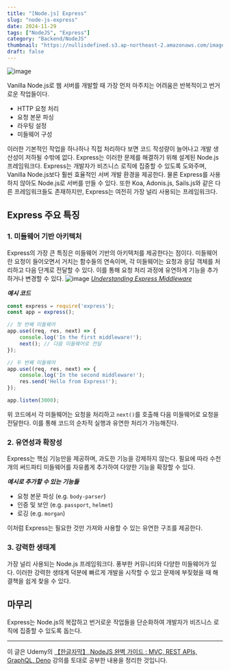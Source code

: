 ```yaml
---
title: "[Node.js] Express"
slug: "node-js-express"
date: 2024-11-29
tags: ["NodeJS", "Express"]
category: "Backend/NodeJS"
thumbnail: "https://nullisdefined.s3.ap-northeast-2.amazonaws.com/images/03a5a0480e31b580ab7f4657cbf8066d.png"
draft: false
---
```

![image](https://nullisdefined.s3.ap-northeast-2.amazonaws.com/images/03a5a0480e31b580ab7f4657cbf8066d.png)

Vanilla Node.js로 웹 서버를 개발할 때 가장 먼저 마주치는 어려움은 반복적이고 번거로운 작업들이다.

- HTTP 요청 처리
- 요청 본문 파싱
- 라우팅 설정
- 미들웨어 구성

이러한 기본적인 작업을 하나하나 직접 처리하다 보면 코드 작성량이 늘어나고 개발 생산성이 저하될 수밖에 없다.
Express는 이러한 문제를 해결하기 위해 설계된 Node.js 프레임워크다. Express는 개발자가 비즈니스 로직에 집중할 수 있도록 도와주며, Vanilla Node.js보다 훨씬 효율적인 서버 개발 환경을 제공한다.
물론 Express를 사용하지 않아도 Node.js로 서버를 만들 수 있다. 또한 Koa, Adonis.js, Sails.js와 같은 다른 프레임워크들도 존재하지만, Express는 여전히 가장 널리 사용되는 프레임워크다.

## Express 주요 특징
### 1. 미들웨어 기반 아키텍처
Express의 가장 큰 특징은 미들웨어 기반의 아키텍처를 제공한다는 점이다.
미들웨어란 요청이 들어오면서 거치는 함수들의 연속이며, 각 미들웨어는 요청과 응답 객체를 처리하고 다음 단계로 전달할 수 있다. 이를 통해 요청 처리 과정에 유연하게 기능을 추가하거나 변경할 수 있다.
![image](https://nullisdefined.s3.ap-northeast-2.amazonaws.com/images/ffa384154a9e0cd737c708445f612b30.png)
*[Understanding Express Middleware](https://dev.to/ghvstcode/understanding-express-middleware-a-beginners-guide-g73)*

***예시 코드***
```js
const express = require('express');
const app = express();

// 첫 번째 미들웨어
app.use((req, res, next) => {
    console.log('In the first middleware!');
    next(); // 다음 미들웨어로 전달
});

// 두 번째 미들웨어
app.use((req, res, next) => {
    console.log('In the second middleware!');
    res.send('Hello from Express!');
});

app.listen(3000);
```
위 코드에서 각 미들웨어는 요청을 처리하고 `next()`를 호출해 다음 미들웨어로 요청을 전달한다. 이를 통해 코드의 순차적 실행과 유연한 처리가 가능해진다.

### 2. 유연성과 확장성
Express는 핵심 기능만을 제공하며, 과도한 기능을 강제하지 않는다. 필요에 따라 수천 개의 써드파티 미들웨어를 자유롭게 추가하여 다양한 기능을 확장할 수 있다.

***예시로 추가할 수 있는 기능들***
- 요청 본문 파싱 (e.g. `body-parser`)
- 인증 및 보안 (e.g. `passport`, `helmet`)
- 로깅 (e.g. `morgan`)

이처럼 Express는 필요한 것만 가져와 사용할 수 있는 유연한 구조를 제공한다.

### 3. 강력한 생태계
가장 널리 사용되는 Node.js 프레임워크다. 풍부한 커뮤니티와 다양한 미들웨어가 있다. 이러한 강력한 생태계 덕분에 빠르게 개발을 시작할 수 있고 문제에 부짖혔을 때 해결책을 쉽게 찾을 수 있다.

## 마무리
Express는 Node.js의 복잡하고 번거로운 작업들을 단순화하여 개발자가 비즈니스 로직에 집중할 수 있도록 돕는다.

---
이 글은 Udemy의 [【한글자막】 NodeJS 완벽 가이드 : MVC, REST APIs, GraphQL, Deno](https://www.udemy.com/course/nodejs-mvc-rest-apis-graphql-deno/) 강의를 토대로 공부한 내용을 정리한 것입니다.